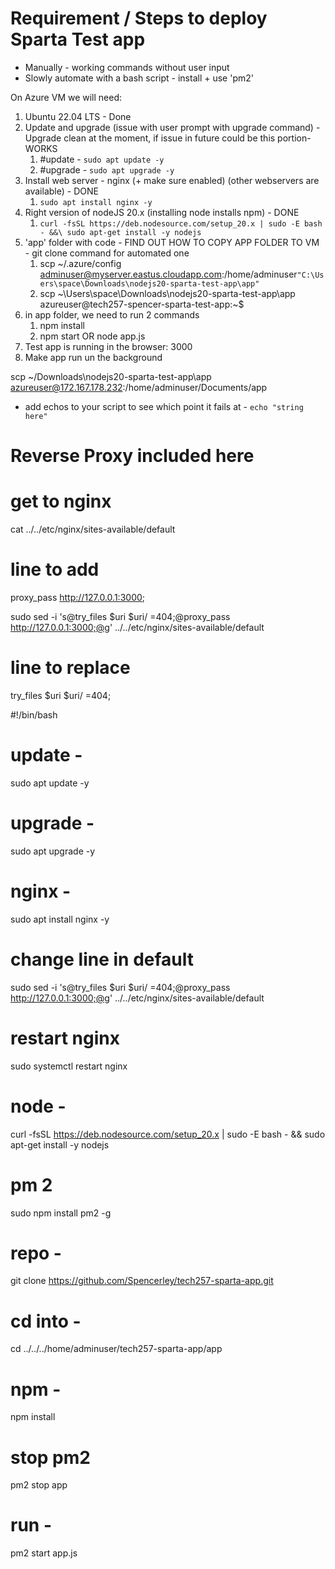 # Requirement / Steps to deploy Sparta Test app
- Manually - working commands without user input
- Slowly automate with a bash script - install + use 'pm2'

On Azure VM we will need:
1. Ubuntu 22.04 LTS - Done
2. Update and upgrade (issue with user prompt with upgrade command) - Upgrade clean at the moment, if issue in future could be this portion- WORKS
   1. #update - `sudo apt update -y`
   2. #upgrade - `sudo apt upgrade -y`
3. Install web server - nginx (+ make sure enabled) (other webservers are available) - DONE
   1. `sudo apt install nginx -y`
4. Right version of nodeJS 20.x (installing node installs npm) - DONE
   1. `curl -fsSL https://deb.nodesource.com/setup_20.x | sudo -E bash - &&\
sudo apt-get install -y nodejs`
5. 'app' folder with code - FIND OUT HOW TO COPY APP FOLDER TO VM - git clone command for automated one
   1. scp ~/.azure/config adminuser@myserver.eastus.cloudapp.com:/home/adminuser`"C:\Users\space\Downloads\nodejs20-sparta-test-app\app"`
   2. scp ~\Users\space\Downloads\nodejs20-sparta-test-app\app azureuser@tech257-spencer-sparta-test-app:~$
6. in app folder, we need to run 2 commands
   1. npm install
   2. npm start OR node app.js 
7. Test app is running in the browser: <publicIP> 3000
8. Make app run un the background


scp ~/Downloads\nodejs20-sparta-test-app\app azureuser@172.167.178.232:/home/adminuser/Documents/app

- add echos to your script to see which point it fails at - `echo "string here"`

# Reverse Proxy included here

# get to nginx
cat ../../etc/nginx/sites-available/default

# line to add
proxy_pass
http://127.0.0.1:3000;

sudo sed -i 's@try_files $uri $uri/ =404;@proxy_pass http://127.0.0.1:3000;@g' ../../etc/nginx/sites-available/default

# line to replace
try_files $uri $uri/ =404;

#!/bin/bash 

# update -
sudo apt update -y

# upgrade -
sudo apt upgrade -y

# nginx -
sudo apt install nginx -y

# change line in default
sudo sed -i 's@try_files $uri $uri/ =404;@proxy_pass http://127.0.0.1:3000;@g' ../../etc/nginx/sites-available/default

# restart nginx
sudo systemctl restart nginx

# node -
curl -fsSL https://deb.nodesource.com/setup_20.x | sudo -E bash - && sudo apt-get install -y nodejs

# pm 2
sudo npm install pm2 -g

# repo -
git clone https://github.com/Spencerley/tech257-sparta-app.git

# cd into -
 cd ../../../home/adminuser/tech257-sparta-app/app

# npm -
npm install

# stop pm2
pm2 stop app

# run -
pm2 start app.js